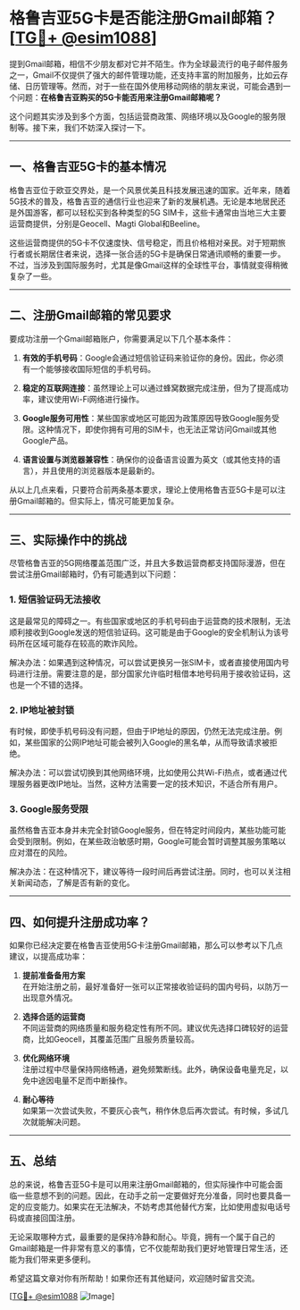 # 格鲁吉亚5G卡是否能注册Gmail邮箱？[[TG💪+ @esim1088](https://t.me/s/esim1088)]

提到Gmail邮箱，相信不少朋友都对它并不陌生。作为全球最流行的电子邮件服务之一，Gmail不仅提供了强大的邮件管理功能，还支持丰富的附加服务，比如云存储、日历管理等。然而，对于一些在国外使用移动网络的朋友来说，可能会遇到一个问题：**在格鲁吉亚购买的5G卡能否用来注册Gmail邮箱呢？**

这个问题其实涉及到多个方面，包括运营商政策、网络环境以及Google的服务限制等。接下来，我们不妨深入探讨一下。

---

## 一、格鲁吉亚5G卡的基本情况

格鲁吉亚位于欧亚交界处，是一个风景优美且科技发展迅速的国家。近年来，随着5G技术的普及，格鲁吉亚的通信行业也迎来了新的发展机遇。无论是本地居民还是外国游客，都可以轻松买到各种类型的5G SIM卡，这些卡通常由当地三大主要运营商提供，分别是Geocell、Magti Global和Beeline。

这些运营商提供的5G卡不仅速度快、信号稳定，而且价格相对亲民。对于短期旅行者或长期居住者来说，选择一张合适的5G卡是确保日常通讯顺畅的重要一步。不过，当涉及到国际服务时，尤其是像Gmail这样的全球性平台，事情就变得稍微复杂了一些。

---

## 二、注册Gmail邮箱的常见要求

要成功注册一个Gmail邮箱账户，你需要满足以下几个基本条件：

1. **有效的手机号码**：Google会通过短信验证码来验证你的身份。因此，你必须有一个能够接收国际短信的手机号码。
   
2. **稳定的互联网连接**：虽然理论上可以通过蜂窝数据完成注册，但为了提高成功率，建议使用Wi-Fi网络进行操作。

3. **Google服务可用性**：某些国家或地区可能因为政策原因导致Google服务受限。这种情况下，即使你拥有可用的SIM卡，也无法正常访问Gmail或其他Google产品。

4. **语言设置与浏览器兼容性**：确保你的设备语言设置为英文（或其他支持的语言），并且使用的浏览器版本是最新的。

从以上几点来看，只要符合前两条基本要求，理论上使用格鲁吉亚5G卡是可以注册Gmail邮箱的。但实际上，情况可能更加复杂。

---

## 三、实际操作中的挑战

尽管格鲁吉亚的5G网络覆盖范围广泛，并且大多数运营商都支持国际漫游，但在尝试注册Gmail邮箱时，仍有可能遇到以下问题：

### 1. 短信验证码无法接收

这是最常见的障碍之一。有些国家或地区的手机号码由于运营商的技术限制，无法顺利接收到Google发送的短信验证码。这可能是由于Google的安全机制认为该号码所在区域可能存在较高的欺诈风险。

解决办法：如果遇到这种情况，可以尝试更换另一张SIM卡，或者直接使用国内号码进行注册。需要注意的是，部分国家允许临时租借本地号码用于接收验证码，这也是一个不错的选择。

### 2. IP地址被封锁

有时候，即使手机号码没有问题，但由于IP地址的原因，仍然无法完成注册。例如，某些国家的公网IP地址可能会被列入Google的黑名单，从而导致请求被拒绝。

解决办法：可以尝试切换到其他网络环境，比如使用公共Wi-Fi热点，或者通过代理服务器更改IP地址。当然，这种方法需要一定的技术知识，不适合所有用户。

### 3. Google服务受限

虽然格鲁吉亚本身并未完全封锁Google服务，但在特定时间段内，某些功能可能会受到限制。例如，在某些政治敏感时期，Google可能会暂时调整其服务策略以应对潜在的风险。

解决办法：在这种情况下，建议等待一段时间后再尝试注册。同时，也可以关注相关新闻动态，了解是否有新的变化。

---

## 四、如何提升注册成功率？

如果你已经决定要在格鲁吉亚使用5G卡注册Gmail邮箱，那么可以参考以下几点建议，以提高成功率：

1. **提前准备备用方案**  
   在开始注册之前，最好准备好一张可以正常接收验证码的国内号码，以防万一出现意外情况。

2. **选择合适的运营商**  
   不同运营商的网络质量和服务稳定性有所不同。建议优先选择口碑较好的运营商，比如Geocell，其覆盖范围广且服务质量较高。

3. **优化网络环境**  
   注册过程中尽量保持网络畅通，避免频繁断线。此外，确保设备电量充足，以免中途因电量不足而中断操作。

4. **耐心等待**  
   如果第一次尝试失败，不要灰心丧气，稍作休息后再次尝试。有时候，多试几次就能解决问题。

---

## 五、总结

总的来说，格鲁吉亚5G卡是可以用来注册Gmail邮箱的，但实际操作中可能会面临一些意想不到的问题。因此，在动手之前一定要做好充分准备，同时也要具备一定的应变能力。如果实在无法解决，不妨考虑其他替代方案，比如使用虚拟电话号码或直接回国注册。

无论采取哪种方式，最重要的是保持冷静和耐心。毕竟，拥有一个属于自己的Gmail邮箱是一件非常有意义的事情，它不仅能帮助我们更好地管理日常生活，还能为我们带来更多便利。

希望这篇文章对你有所帮助！如果你还有其他疑问，欢迎随时留言交流。

[[TG💪+ @esim1088](https://t.me/s/esim1088) ![Image](https://i.postimg.cc/4NQfJmqS/Snipaste-2025-05-13-00-14-12.png)]